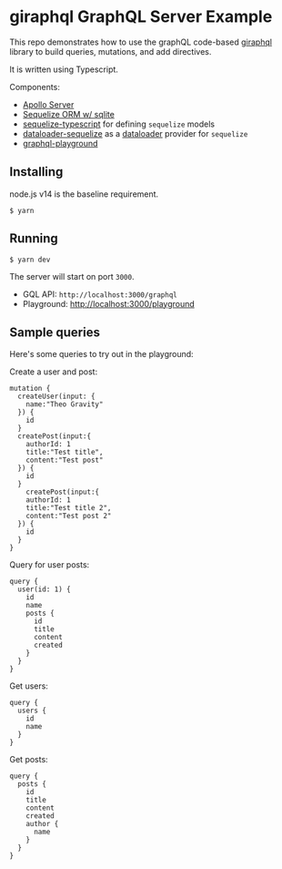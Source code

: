 # giraphql GraphQL Server Example

This repo demonstrates how to use the graphQL code-based 
[giraphql](https://giraphql.com/) library to build queries,
mutations, and add directives.

It is written using Typescript.

Components: 

- [Apollo Server](https://www.apollographql.com/docs/apollo-server/)
- [Sequelize ORM w/ sqlite](https://sequelize.org/master/)
- [sequelize-typescript](https://www.npmjs.com/package/sequelize-typescript) for defining `sequelize` models
- [dataloader-sequelize](https://github.com/mickhansen/dataloader-sequelize) as a [dataloader](https://www.apollographql.com/docs/apollo-server/data/data-sources/#using-with-dataloader) provider for `sequelize`
- [graphql-playground](https://github.com/graphql/graphql-playground)

## Installing

node.js v14 is the baseline requirement.

`$ yarn`

## Running

`$ yarn dev`

The server will start on port `3000`.

- GQL API: `http://localhost:3000/graphql`
- Playground: [http://localhost:3000/playground](http://localhost:3000/playground)

## Sample queries

Here's some queries to try out in the playground:

Create a user and post:

```gql
mutation {
  createUser(input: {
    name:"Theo Gravity"
  }) {
    id
  }
  createPost(input:{
    authorId: 1
    title:"Test title",
    content:"Test post"
  }) {
    id
  }
    createPost(input:{
    authorId: 1
    title:"Test title 2",
    content:"Test post 2"
  }) {
    id
  }
}
```

Query for user posts:

```gql
query {
  user(id: 1) {
    id
    name
    posts {
      id
      title
      content
      created
    }
  }
}
```

Get users:

```gql
query {
  users {
    id
    name
  }
}
```

Get posts:

```gql
query {
  posts {
    id
    title
    content
    created
    author {
      name
    }
  }
}
```
